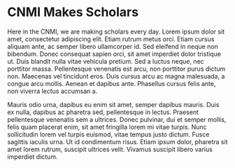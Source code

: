 # CNMI Makes Scholars

Here in the CNMI, we are making scholars every day.  Lorem ipsum dolor sit amet, consectetur adipiscing elit. Etiam rutrum metus orci. Etiam cursus aliquam ante, ac semper libero ullamcorper id. Sed eleifend in neque non bibendum. Donec consequat sapien orci, sit amet imperdiet dolor tristique ut. Duis blandit nulla vitae vehicula pretium. Sed a luctus neque, nec porttitor massa. Pellentesque venenatis est arcu, non porttitor purus dictum non. Maecenas vel tincidunt eros. Duis cursus arcu ac magna malesuada, a congue arcu mollis. Aenean et dapibus ante. Phasellus cursus felis ante, non viverra lectus accumsan a.

Mauris odio urna, dapibus eu enim sit amet, semper dapibus mauris. Duis ex nulla, dapibus ac pharetra sed, pellentesque in lectus. Praesent pellentesque venenatis sem a ultrices. Donec pulvinar, dui et semper mollis, felis quam placerat enim, sit amet fringilla lorem mi vitae turpis. Nunc sollicitudin lorem vel turpis euismod, vitae tempus justo dictum. Fusce sagittis iaculis urna. Ut id condimentum risus. Etiam ipsum dolor, pharetra sit amet lorem rutrum, suscipit ultrices velit. Vivamus suscipit libero varius imperdiet dictum.